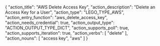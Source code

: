 {
    "action_title": "AWS Delete Access Key",
    "action_description": "Delete an Access Key for a User",
    "action_type": "LEGO_TYPE_AWS",
    "action_entry_function": "aws_delete_access_key",
    "action_needs_credential": true,
    "action_output_type": "ACTION_OUTPUT_TYPE_DICT",
    "action_supports_poll": true,
    "action_supports_iteration": true,
    "action_verbs": [
    "delete"
    ],
    "action_nouns": [
    "access key",
    "aws"
    ]
}
